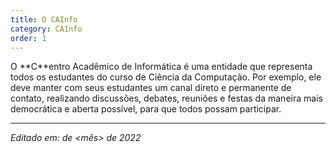 ```yaml
---
title: O CAInfo
category: CAInfo
order: 1
---
```


<TEXTO>
  O **C**entro Acadêmico de Informática é uma entidade que representa todos os estudantes do curso de Ciência da Computação. Por exemplo, ele deve manter com seus estudantes um canal direto e permanente de contato, realizando discussões, debates, reuniões e festas da maneira mais democrática e aberta possível, para que todos possam participar.

---

*Editado em: <dia> de <mês> de 2022*

